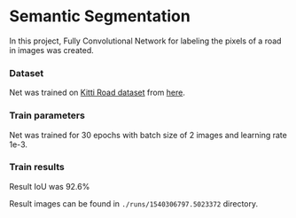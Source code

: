 # Semantic Segmentation

In this project, Fully Convolutional Network for labeling the pixels of a road in images was created.

### Dataset
Net was trained on [Kitti Road dataset](http://www.cvlibs.net/datasets/kitti/eval_road.php) from [here](http://www.cvlibs.net/download.php?file=data_road.zip).

### Train parameters

Net was trained for 30 epochs with batch size of 2 images and learning rate 1e-3.

### Train results

Result IoU was 92.6%

Result images can be found in `./runs/1540306797.5023372` directory.
